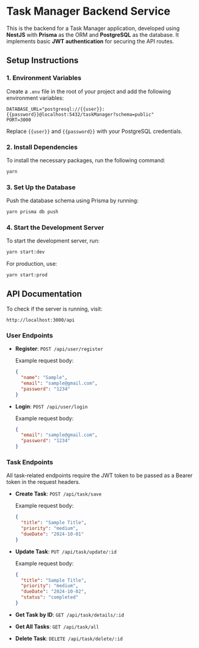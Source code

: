 # Task Manager Backend Service

This is the backend for a Task Manager application, developed using **NestJS** with **Prisma** as the ORM and **PostgreSQL** as the database. It implements basic **JWT authentication** for securing the API routes.

## Setup Instructions

### 1. Environment Variables

Create a `.env` file in the root of your project and add the following environment variables:

```env
DATABASE_URL="postgresql://{{user}}:{{password}}@localhost:5432/taskManager?schema=public"
PORT=3000
```

Replace `{{user}}` and `{{password}}` with your PostgreSQL credentials.

### 2. Install Dependencies

To install the necessary packages, run the following command:

```bash
yarn
```

### 3. Set Up the Database

Push the database schema using Prisma by running:

```bash
yarn prisma db push
```

### 4. Start the Development Server

To start the development server, run:

```bash
yarn start:dev
```

For production, use:

```bash
yarn start:prod
```

## API Documentation

To check if the server is running, visit:

```
http://localhost:3000/api
```

### User Endpoints

- **Register**: `POST /api/user/register`

  Example request body:

  ```json
  {
    "name": "Sample",
    "email": "sample@gmail.com",
    "password": "1234"
  }
  ```

- **Login**: `POST /api/user/login`

  Example request body:

  ```json
  {
    "email": "sample@gmail.com",
    "password": "1234"
  }
  ```

### Task Endpoints

All task-related endpoints require the JWT token to be passed as a Bearer token in the request headers.

- **Create Task**: `POST /api/task/save`

  Example request body:

  ```json
  {
    "title": "Sample Title",
    "priority": "medium",
    "dueDate": "2024-10-01"
  }
  ```

- **Update Task**: `PUT /api/task/update/:id`

  Example request body:

  ```json
  {
    "title": "Sample Title",
    "priority": "medium",
    "dueDate": "2024-10-02",
    "status": "completed"
  }
  ```

- **Get Task by ID**: `GET /api/task/details/:id`

- **Get All Tasks**: `GET /api/task/all`

- **Delete Task**: `DELETE /api/task/delete/:id`
